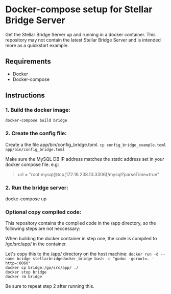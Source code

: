 # Docker-compose setup for Stellar Bridge Server

Get the Stellar Bridge Server up and running in a docker container. This repository may not contain the latest Stellar Bridge Server and is intended more as a quickstart example.

## Requirements
 - Docker
 - Docker-compose

## Instructions
### 1. Build the docker image:
`docker-compose build bridge`

### 2. Create the config file:
Create a the file app/bin/config_bridge.toml.
`cp config_bridge_example.toml app/bin/config_bridge.toml`

Make sure the MySQL DB IP address matches the static address set in your docker compose file. e.g:
> url = "root:mysql@tcp(172.16.238.10:3306)/mysql?parseTime=true"

### 2. Run the bridge server:
docke-compose up

### Optional copy compiled code:
This repository contains the compiled code in the /app directory, so the following steps are not neccessary:

When building the docker container in step one, the code is compiled to /go/src/app/ in the container.

Let's copy this to the /app/ directory on the host machine:
`docker run -d --name bridge stellarbridgedocker_bridge bash -c "godoc -goroot=. -http=:6060"`  
`docker cp bridge:/go/src/app/ ./`  
`docker stop bridge`  
`docker rm bridge` 

Be sure to repeat step 2 after running this.